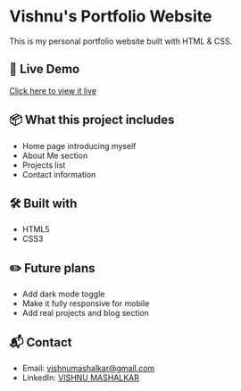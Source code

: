 # Vishnu's Portfolio Website
This is my personal portfolio website built with HTML & CSS.

## 🚀 Live Demo
[Click here to view it live](https://vishnu062006.github.io/PORTFOLIO/)

## 📦 What this project includes
- Home page introducing myself
- About Me section
- Projects list
- Contact information

## 🛠 Built with
- HTML5
- CSS3

## ✏️ Future plans
- Add dark mode toggle
- Make it fully responsive for mobile
- Add real projects and blog section

## 📬 Contact
- Email: vishnumashalkar@gmail.com
- LinkedIn: [VISHNU MASHALKAR](https://www.linkedin.com/in/vishnu-mashalkar-7807b132a/)